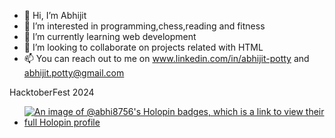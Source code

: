 - 👋 Hi, I’m Abhijit
- 👀 I’m interested in programming,chess,reading and fitness
- 🌱 I’m currently learning web development 
- 💞️ I’m looking to collaborate on projects related with HTML
- 📫 You can reach out to me on www.linkedin.com/in/abhijit-potty and abhijit.potty@gmail.com


HacktoberFest 2024

-  
  [![An image of @abhi8756's Holopin badges, which is a link to view their full Holopin profile](https://holopin.me/abhi8756)](https://holopin.io/@abhi8756)

<!---
Abhi8756/Abhi8756 is a ✨ special ✨ repository because its `README.md` (this file) appears on your GitHub profile.
You can click the Preview link to take a look at your changes.
--->
